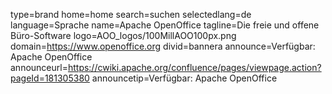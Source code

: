 type=brand
home=home
search=suchen
selectedlang=de
language=Sprache
name=Apache OpenOffice
tagline=Die freie und offene Büro-Software
logo=AOO_logos/100MillAOO100px.png
domain=https://www.openoffice.org
divid=bannera
announce=Verfügbar: Apache OpenOffice
announceurl=https://cwiki.apache.org/confluence/pages/viewpage.action?pageId=181305380
announcetip=Verfügbar: Apache OpenOffice
~~~~~~
